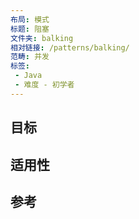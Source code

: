 ```yaml
---
布局: 模式  
标题: 阻塞  
文件夹: balking  
相对链接: /patterns/balking/  
范畴: 并发  
标签: 
 - Java
 - 难度 - 初学者
---
```


## 目标


## 适用性


## 参考
